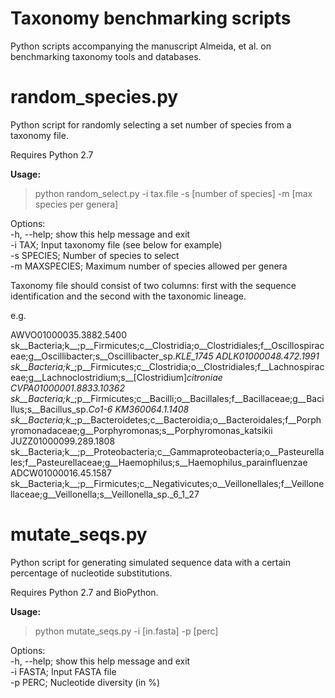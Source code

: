 Taxonomy benchmarking scripts
=============================

Python scripts accompanying the manuscript Almeida, et al. on benchmarking taxonomy tools and databases.

# random_species.py

Python script for randomly selecting a set number of species from a taxonomy file.

Requires Python 2.7

<b>Usage:</b>

> python random_select.py -i tax.file -s [number of species] -m [max species per genera]

Options:  
-h, --help; show this help message and exit  
-i  TAX; Input taxonomy file (see below for example)  
-s  SPECIES; Number of species to select    
-m  MAXSPECIES; Maximum number of species allowed per genera

Taxonomy file should consist of two columns: first with the sequence identification and the second with the taxonomic lineage.

e.g.

AWVO01000035.3882.5400	sk__Bacteria;k__;p__Firmicutes;c__Clostridia;o__Clostridiales;f__Oscillospiraceae;g__Oscillibacter;s__Oscillibacter_sp._KLE_1745
ADLK01000048.472.1991	sk__Bacteria;k__;p__Firmicutes;c__Clostridia;o__Clostridiales;f__Lachnospiraceae;g__Lachnoclostridium;s__[Clostridium]_citroniae
CVPA01000001.8833.10362	sk__Bacteria;k__;p__Firmicutes;c__Bacilli;o__Bacillales;f__Bacillaceae;g__Bacillus;s__Bacillus_sp._Co1-6
KM360064.1.1408	sk__Bacteria;k__;p__Bacteroidetes;c__Bacteroidia;o__Bacteroidales;f__Porphyromonadaceae;g__Porphyromonas;s__Porphyromonas_katsikii
JUZZ01000099.289.1808	sk__Bacteria;k__;p__Proteobacteria;c__Gammaproteobacteria;o__Pasteurellales;f__Pasteurellaceae;g__Haemophilus;s__Haemophilus_parainfluenzae
ADCW01000016.45.1587	sk__Bacteria;k__;p__Firmicutes;c__Negativicutes;o__Veillonellales;f__Veillonellaceae;g__Veillonella;s__Veillonella_sp._6_1_27

# mutate_seqs.py

Python script for generating simulated sequence data with a certain percentage of nucleotide substitutions. 

Requires Python 2.7 and BioPython.

<b>Usage:</b>
> python mutate_seqs.py -i [in.fasta] -p [perc]

Options:  
-h, --help; show this help message and exit  
-i FASTA; Input FASTA file  
-p PERC; Nucleotide diversity (in %)  
